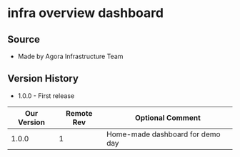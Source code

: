 # infra overview dashboard
## Source
  - Made by Agora Infrastructure Team

## Version History

  - 1.0.0 - First release

| Our Version | Remote Rev  | Optional Comment                         |
| ----------- | ----------- | -----------------------------------------|
|      1.0.0 |         1  |   Home-made dashboard for demo day |
